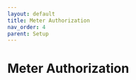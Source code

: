 ```yaml
---
layout: default
title: Meter Authorization
nav_order: 4
parent: Setup
---
```


# Meter Authorization